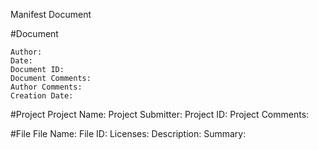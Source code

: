Manifest Document

#Document

    Author:
    Date:
    Document ID:
    Document Comments:
    Author Comments:
    Creation Date:


#Project
    Project Name:
    Project Submitter:
    Project ID:
    Project Comments:
    

#File
    File Name:
    File ID:
    Licenses:
    Description:
    Summary:
    
    

